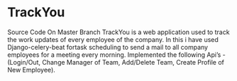 # TrackYou
Source Code On Master Branch 
TrackYou is a web application used to track the work updates of every employee of the company. In this i have used Django-celery-beat fortask scheduling to send a mail to all company employees for a meeting every morning.
Implemented the following Api’s - (Login/Out, Change Manager of Team, Add/Delete Team, Create Profile of New Employee).

